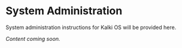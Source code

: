 # System Administration

System administration instructions for Kalki OS will be provided here.

*Content coming soon.*
